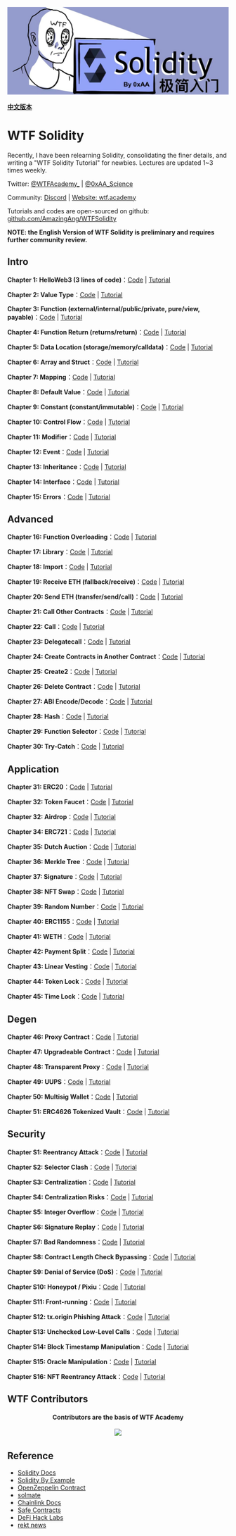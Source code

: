 ![](../../img/logo2.jpeg)

**[中文版本](https://github.com/AmazingAng/WTF-Solidity)**

# WTF Solidity

Recently, I have been relearning Solidity, consolidating the finer details, and writing a "WTF Solidity Tutorial" for newbies. Lectures are updated 1~3 times weekly.

Twitter: [@WTFAcademy\_](https://twitter.com/WTFAcademy_) | [@0xAA_Science](https://twitter.com/0xAA_Science)

Community: [Discord](https://discord.gg/5akcruXrsk) | [Website: wtf.academy](https://wtf.academy)

Tutorials and codes are open-sourced on github: [github.com/AmazingAng/WTFSolidity](https://github.com/AmazingAng/WTFSolidity)

**NOTE: the English Version of WTF Solidity is preliminary and requires further community review.**

## Intro

**Chapter 1: HelloWeb3 (3 lines of code)**：[Code](./01_HelloWeb3_en) | [Tutorial](./01_HelloWeb3_en/readme.md)

**Chapter 2: Value Type**：[Code](./02_ValueTypes_en) | [Tutorial](./02_ValueTypes_en/readme.md)

**Chapter 3: Function (external/internal/public/private, pure/view, payable)**：[Code](./03_Function_en) | [Tutorial](./03_Function_en/readme.md)

**Chapter 4: Function Return (returns/return)**：[Code](./04_Return_en) | [Tutorial](./04_Return_en/readme.md)

**Chapter 5: Data Location (storage/memory/calldata)**：[Code](./05_DataStorage_en) | [Tutorial](./05_DataStorage_en/readme.md)

**Chapter 6: Array and Struct**：[Code](./06_ArrayAndStruct_en) | [Tutorial](./06_ArrayAndStruct_en/readme.md)

**Chapter 7: Mapping**：[Code](./07_Mapping_en) | [Tutorial](./07_Mapping_en/readme.md)

**Chapter 8: Default Value**：[Code](./08_InitialValue_en) | [Tutorial](./08_InitialValue_en/readme.md)

**Chapter 9: Constant (constant/immutable)**：[Code](./09_Constant_en) | [Tutorial](./09_Constant/readme.md)

**Chapter 10: Control Flow**：[Code](./10_InsertionSort_en) | [Tutorial](./10_InsertionSort_en/readme.md)

**Chapter 11: Modifier**：[Code](./11_Modifier_en) | [Tutorial](./11_Modifier_en/readme.md)

**Chapter 12: Event**：[Code](./12_Event_en) | [Tutorial](./12_Event_en/readme.md)

**Chapter 13: Inheritance**：[Code](./13_Inheritance_en) | [Tutorial](./13_Inheritance_en/readme.md)

**Chapter 14: Interface**：[Code](./14_Interface_en) | [Tutorial](./14_Interface_en/readme.md)

**Chapter 15: Errors**：[Code](./15_Errors_en) | [Tutorial](./15_Errors_en/readme.md)

## Advanced

**Chapter 16: Function Overloading**：[Code](./16_Overloading_en) | [Tutorial](./16_Overloading_en/readme.md)

**Chapter 17: Library**：[Code](./17_Library_en) | [Tutorial](./17_Library_en/readme.md)

**Chapter 18: Import**：[Code](./18_Import_en) | [Tutorial](./18_Import_en/readme.md)

**Chapter 19: Receive ETH (fallback/receive)**：[Code](./19_Fallback_en) | [Tutorial](./19_Fallback_en/readme.md)

**Chapter 20: Send ETH (transfer/send/call)**：[Code](./20_SendETH_en) | [Tutorial](./20_SendETH_en/readme.md)

**Chapter 21: Call Other Contracts**：[Code](./21_CallContract_en) | [Tutorial](./21_CallContract_en/readme.md)

**Chapter 22: Call**：[Code](./22_Call_en) | [Tutorial](./22_Call_en/readme.md)

**Chapter 23: Delegatecall**：[Code](./23_Delegatecall_en) | [Tutorial](./23_Delegatecall_en/readme.md)

**Chapter 24: Create Contracts in Another Contract**：[Code](./24_Create_en) | [Tutorial](./24_Create_en/readme.md)

**Chapter 25: Create2**：[Code](./25_Create2_en) | [Tutorial](./25_Create2_en/readme.md)

**Chapter 26: Delete Contract**：[Code](./26_DeleteContract_en) | [Tutorial](./26_DeleteContract_en/readme.md)

**Chapter 27: ABI Encode/Decode**：[Code](./27_ABIEncode_en) | [Tutorial](./27_ABIEncode_en/readme.md)

**Chapter 28: Hash**：[Code](./28_Hash_en) | [Tutorial](./28_Hash_en/readme.md)

**Chapter 29: Function Selector**：[Code](./29_Selector_en) | [Tutorial](./29_Selector_en/readme.md)

**Chapter 30: Try-Catch**：[Code](./30_TryCatch_en) | [Tutorial](./30_TryCatch_en/readme.md)

## Application

**Chapter 31: ERC20**：[Code](./31_ERC20_en/) | [Tutorial](./31_ERC20_en/readme.md)

**Chapter 32: Token Faucet**：[Code](./32_Faucet_en/) | [Tutorial](./32_Faucet_en/readme.md)

**Chapter 32: Airdrop**：[Code](./33_Airdrop_en/) | [Tutorial](./33_Airdrop_en/readme.md)

**Chapter 34: ERC721**：[Code](./34_ERC721_en/) | [Tutorial](./34_ERC721_en/readme.md)

**Chapter 35: Dutch Auction**：[Code](./35_DutchAuction_en/) | [Tutorial](./35_DutchAuction_en/readme.md)

**Chapter 36: Merkle Tree**：[Code](./36_MerkleTree_en/) | [Tutorial](./36_MerkleTree_en/readme.md)

**Chapter 37: Signature**：[Code](./37_Signature_en/) | [Tutorial](./37_Signature_en/readme.md)

**Chapter 38: NFT Swap**：[Code](./38_NFTSwap_en/) | [Tutorial](./38_NFTSwap_en/readme.md)

**Chapter 39: Random Number**：[Code](./39_Random_en/) | [Tutorial](./39_Random_en/readme.md)

**Chapter 40: ERC1155**：[Code](./40_ERC1155_en/) | [Tutorial](./40_ERC1155_en/readme.md)

**Chapter 41: WETH**：[Code](./41_WETH_en/) | [Tutorial](./41_WETH_en/readme.md)

**Chapter 42: Payment Split**：[Code](./42_PaymentSplit_en/) | [Tutorial](./42_PaymentSplit_en/readme.md)

**Chapter 43: Linear Vesting**：[Code](./43_TokenVesting_en/) | [Tutorial](./43_TokenVesting_en/readme.md)

**Chapter 44: Token Lock**：[Code](./44_TokenLocker_en/) | [Tutorial](./44_TokenLocker_en/readme.md)

**Chapter 45: Time Lock**：[Code](./45_Timelock_en/) | [Tutorial](./45_Timelock_en/readme.md)

## Degen

**Chapter 46: Proxy Contract**：[Code](./46_ProxyContract_en/) | [Tutorial](./46_ProxyContract_en/readme.md)

**Chapter 47: Upgradeable Contract**：[Code](./47_Upgrade_en/) | [Tutorial](./47_Upgrade_en/readme.md)

**Chapter 48: Transparent Proxy**：[Code](./48_TransparentProxy_en/) | [Tutorial](./48_TransparentProxy_en/readme.md)

**Chapter 49: UUPS**：[Code](./49_UUPS_en/) | [Tutorial](./49_UUPS_en/readme.md)

**Chapter 50: Multisig Wallet**：[Code](./50_MultisigWallet_en/) | [Tutorial](./50_MultisigWallet_en/readme.md)

**Chapter 51: ERC4626 Tokenized Vault**：[Code](./51_ERC4626_en/) | [Tutorial](./51_ERC4626_en/readme.md)

## Security

**Chapter S1: Reentrancy Attack**：[Code](./S01_ProxyContract_en/) | [Tutorial](./S01_ProxyContract_en/readme.md)

**Chapter S2: Selector Clash**：[Code](./S02_SelectorClash_en/) | [Tutorial](./S02_SelectorClash_en/readme.md)

**Chapter S3: Centralization**：[Code](./S03_Centralization_en/) | [Tutorial](./S03_Centralization_en/readme.md)

**Chapter S4: Centralization Risks**：[Code](./S04_Centralization_en/) | [Tutorial](./S04_Centralization_en/readme.md)

**Chapter S5: Integer Overflow**：[Code](./S05_Overflow_en/) | [Tutorial](./S05_Overflow_en/readme.md)

**Chapter S6: Signature Replay**：[Code](./S06_SignatureReplay_en/) | [Tutorial](./S06_SignatureReplay_en/readme.md)

**Chapter S7: Bad Randomness**：[Code](./S07_BadRandomness_en/) | [Tutorial](./S07_BadRandomness_en/readme.md)

**Chapter S8: Contract Length Check Bypassing**：[Code](./S08_ContractCheck_en/) | [Tutorial](./S08_ContractCheck_en/readme.md)

**Chapter S9: Denial of Service (DoS)**：[Code](./S09_DoS_en/) | [Tutorial](./S09_DoS_en/readme.md)

**Chapter S10: Honeypot / Pixiu**：[Code](./S10_Honeypot_en/) | [Tutorial](./S10_Honeypot_en/readme.md)

**Chapter S11: Front-running**：[Code](./S11_Frontrun_en/) | [Tutorial](./S11_Frontrun_en/readme.md)

**Chapter S12: tx.origin Phishing Attack**：[Code](./S12_TxOrigin_en/) | [Tutorial](./S12_TxOrigin_en/readme.md)

**Chapter S13: Unchecked Low-Level Calls**：[Code](./S13_UncheckedCall_en/) | [Tutorial](./S13_UncheckedCall_en/readme.md)

**Chapter S14: Block Timestamp Manipulation**：[Code](./S14_TimeManipulation_en/) | [Tutorial](./S14_TimeManipulation_en/readme.md)

**Chapter S15: Oracle Manipulation**：[Code](./S15_OracleManipulation_en/) | [Tutorial](./S15_OracleManipulation_en/readme.md)

**Chapter S16: NFT Reentrancy Attack**：[Code](./S16_NFTReentrancy_en/) | [Tutorial](./S16_NFTReentrancy_en/readme.md)

## WTF Contributors

<div align="center">
  <h4 align="center">
    Contributors are the basis of WTF Academy
  </h4>
  <a href="https://github.com/AmazingAng/WTFSolidity/graphs/contributors">
    <img src="https://contrib.rocks/image?repo=AmazingAng/WTFSolidity" />
  </a>
</div>

## Reference

- [Solidity Docs](https://docs.soliditylang.org/en/v0.8.17/)
- [Solidity By Example](https://solidity-by-example.org/)
- [OpenZeppelin Contract](https://github.com/OpenZeppelin/openzeppelin-contracts)
- [solmate](https://github.com/transmissions11/solmate)
- [Chainlink Docs](https://docs.chain.link/)
- [Safe Contracts](https://github.com/safe-global/safe-contracts)
- [DeFi Hack Labs](https://github.com/SunWeb3Sec/DeFiHackLabs)
- [rekt news](https://rekt.news/)
